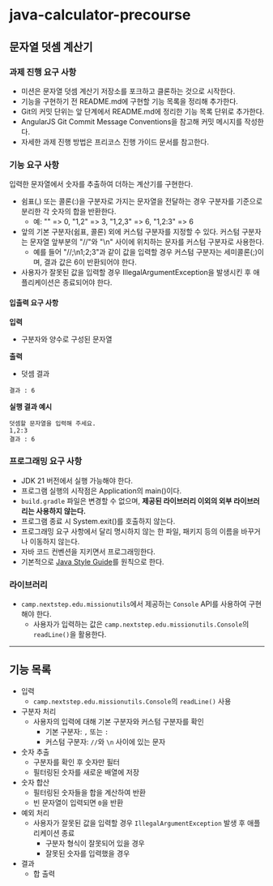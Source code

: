 # java-calculator-precourse

## 문자열 덧셈 계산기
### 과제 진행 요구 사항
- 미션은 문자열 덧셈 계산기 저장소를 포크하고 클론하는 것으로 시작한다.
- 기능을 구현하기 전 README.md에 구현할 기능 목록을 정리해 추가한다.
- Git의 커밋 단위는 앞 단계에서 README.md에 정리한 기능 목록 단위로 추가한다.
- AngularJS Git Commit Message Conventions을 참고해 커밋 메시지를 작성한다.
- 자세한 과제 진행 방법은 프리코스 진행 가이드 문서를 참고한다.

### 기능 요구 사항

입력한 문자열에서 숫자를 추출하여 더하는 계산기를 구현한다.
- 쉼표(,) 또는 콜론(:)을 구분자로 가지는 문자열을 전달하는 경우 구분자를 기준으로 분리한 각 숫자의 합을 반환한다.
   - 예: "" => 0, "1,2" => 3, "1,2,3" => 6, "1,2:3" => 6
- 앞의 기본 구분자(쉼표, 콜론) 외에 커스텀 구분자를 지정할 수 있다. 커스텀 구분자는 문자열 앞부분의 "//"와 "\n" 사이에 위치하는 문자를 커스텀 구분자로 사용한다.
   - 예를 들어 "//;\n1;2;3"과 같이 값을 입력할 경우 커스텀 구분자는 세미콜론(;)이며, 결과 값은 6이 반환되어야 한다.
- 사용자가 잘못된 값을 입력할 경우 IllegalArgumentException을 발생시킨 후 애플리케이션은 종료되어야 한다.

#### 입출력 요구 사항
**입력**
 - 구분자와 양수로 구성된 문자열

**출력**
 - 덧셈 결과
```
결과 : 6
```
**실행 결과 예시**
```
덧셈할 문자열을 입력해 주세요.
1,2:3
결과 : 6
```
### 프로그래밍 요구 사항
- JDK 21 버전에서 실행 가능해야 한다.
- 프로그램 실행의 시작점은 Application의 main()이다.
- `build.gradle` 파일은 변경할 수 없으며, **제공된 라이브러리 이외의 외부 라이브러리는 사용하지 않는다.**
- 프로그램 종료 시 System.exit()를 호출하지 않는다.
- 프로그래밍 요구 사항에서 달리 명시하지 않는 한 파일, 패키지 등의 이름을 바꾸거나 이동하지 않는다.
- 자바 코드 컨벤션을 지키면서 프로그래밍한다.
- 기본적으로 <a href="https://github.com/woowacourse/woowacourse-docs/tree/main/styleguide/java">Java Style Guide</a>를 원칙으로 한다.

### 라이브러리
- `camp.nextstep.edu.missionutils`에서 제공하는 `Console` API를 사용하여 구현해야 한다.
  - 사용자가 입력하는 값은 `camp.nextstep.edu.missionutils.Console`의 `readLine()`을 활용한다.

---
## 기능 목록
- 입력
  - `camp.nextstep.edu.missionutils.Console`의 `readLine()` 사용
- 구분자 처리
  - 사용자의 입력에 대해 기본 구분자와 커스텀 구분자를 확인
    - 기본 구분자: `,` 또는 `:`
    - 커스텀 구분자: `//`와 `\n` 사이에 있는 문자
- 숫자 추출
  - 구분자를 확인 후 숫자만 필터
  - 필터링된 숫자를 새로운 배열에 저장
- 숫자 합산
  - 필터링된 숫자들을 합을 계산하여 반환
  - 빈 문자열이 입력되면 `0`을 반환
- 예외 처리
  - 사용자가 잘못된 값을 입력할 경우 `IllegalArgumentException` 발생 후 애플리케이션 종료
    - 구분자 형식이 잘못되어 있을 경우
    - 잘못된 숫자를 입력했을 경우
- 결과
  - 합 출력